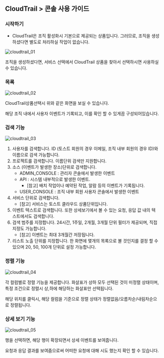 
## CloudTrail > 콘솔 사용 가이드

### 시작하기
* CloudTrail은 조직 활성화시 기본으로 제공되는 상품입니다. 그러므로, 조직을 생성하셨다면 별도로 처리하실 작업이 없습니다.

![cloudtrail_01](https://static.toastoven.net/prod_cloudtrail/cloudtrail_01.png)

조직을 생성하셨다면, 서비스 선택에서 CloudTrail 상품을 찾아서 선택하시면 사용하실 수 있습니다.

### 목록

![cloudtrail_02](https://static.toastoven.net/prod_cloudtrail/cloudtrail_02.png)

CloudTrail상품선택시 위와 같은 화면을 보실 수 있습니다.

해당 조직 내에서 사용자 이벤트가 기록되고, 이를 확인 할 수 있게끔 구성되어있습니다.

### 검색 기능

![cloudtrail_03](https://static.toastoven.net/prod_cloudtrail/cloudtrail_03.png)

1. 사용자를 검색합니다. ID (토스트 회원의 경우 이메일, 조직 내부 회원의 경우 ID)와 이름으로 검색 가능합니다.
2. 프로젝트를 검색합니다. 이름단위 검색만 지원합니다.
3. 소스 (이벤트가 발생한 장소)단위로 검색합니다.
    - ADMIN_CONSOLE : 관리자 콘솔에서 발생한 이벤트
    - API : 시스템 내부적으로 발생한 이벤트. 
        - [참고] 배치 작업이나 예약된 작업, 알람 등의 이벤트가 기록됩니다.
    - USER_CONSOLE : 조직 내부 회원 사용자 콘솔에서 발생한 이벤트
4. 서비스 단위로 검색합니다. 
    - [참고] 서비스는 토스트 클라우드 상품단위입니다.
5. 이벤트 텍스트로 검색합니다. 또한 상세보기에서 볼 수 있는 요청, 응답 값 내의 텍스트에서도 검색합니다.
6. 검색 범주를 지정합니다. 24시간, 1주일, 2개월, 3개월 단위 필터가 제공되며, 직접 지정도 가능합니다. 
    - [참고] 이벤트는 최대 3개월간 저장됩니다.
7. 리스트 노출 단위를 지정합니다. 한 화면에 몇개의 목록으로 볼 것인지를 결정 할 수 있으며 20, 50, 100개 단위로 설정 가능합니다.

### 정렬 기능

![cloudtrail_04](https://static.toastoven.net/prod_cloudtrail/cloudtrail_04.png)

각 컬럼별로 정렬 기능을 제공합니다. 
화살표가 상하 모두 선택된 것이 미정렬 상태이며, 특정 조건으로 정렬시 상,하에 해당하는 화살표만 선택됩니다. 

해당 위치를 클릭시, 해당 컬럼을 기준으로 정렬 상태가 정렬없음/오름차순/내림차순으로 정렬됩니다.

### 상세 보기 기능

![cloudtrail_05](https://static.toastoven.net/prod_cloudtrail/cloudtrail_05.png)

행을 선택하면, 해당 행이 확장되면서 상세 이벤트를 보여줍니다.

요청과 응답 결과를 보여줌으로써 어떠한 요청에 대해 시도 했는지 확인 할 수 있습니다.

